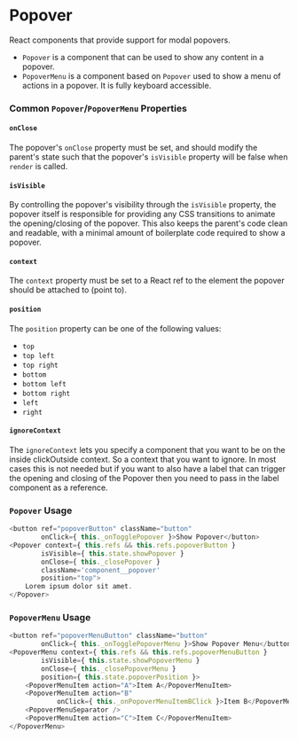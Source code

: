 Popover
=======

React components that provide support for modal popovers.

- `Popover` is a component that can be used to show any content
in a popover.
- `PopoverMenu` is a component based on `Popover` used to show a menu of
actions in a popover. It is fully keyboard accessible.

### Common `Popover`/`PopoverMenu` Properties

#### `onClose`

The popover's `onClose` property must be set, and should modify the parent's
state such that the popover's `isVisible` property will be false when `render`
is called.

#### `isVisible`

By controlling the popover's visibility through the `isVisible` property, the
popover itself is responsible for providing any CSS transitions to
animate the opening/closing of the popover. This also keeps the parent's code
clean and readable, with a minimal amount of boilerplate code required to show
a popover.

#### `context`

The `context` property must be set to a React ref to the element the popover
should be attached to (point to).

#### `position`

The `position` property can be one of the following values:

- `top`
- `top left`
- `top right`
- `bottom`
- `bottom left`
- `bottom right`
- `left`
- `right`

#### `ignoreContext`

The `ignoreContext` lets you specify a component that you want to be on the inside clickOutside context. 
So a context that you want to ignore. In most cases this is not needed but if you want to also have a label 
that can trigger the opening and closing of the Popover then you need to pass in the label component as a reference.

### `Popover` Usage

```js
<button ref="popoverButton" className="button"
		onClick={ this._onTogglePopover }>Show Popover</button>
<Popover context={ this.refs && this.refs.popoverButton }
		isVisible={ this.state.showPopover }
		onClose={ this._closePopover }
		className='component__popover'
		position="top">
	Lorem ipsum dolor sit amet.
</Popover>
```

### `PopoverMenu` Usage

```js
<button ref="popoverMenuButton" className="button"
		onClick={ this._onTogglePopoverMenu }>Show Popover Menu</button>
<PopoverMenu context={ this.refs && this.refs.popoverMenuButton }
	 	isVisible={ this.state.showPopoverMenu }
		onClose={ this._closePopoverMenu }
		position={ this.state.popoverPosition }>
	<PopoverMenuItem action="A">Item A</PopoverMenuItem>
	<PopoverMenuItem action="B"
			onClick={ this._onPopoverMenuItemBClick }>Item B</PopoverMenuItem>
	<PopoverMenuSeparator />
	<PopoverMenuItem action="C">Item C</PopoverMenuItem>
</PopoverMenu>
```
